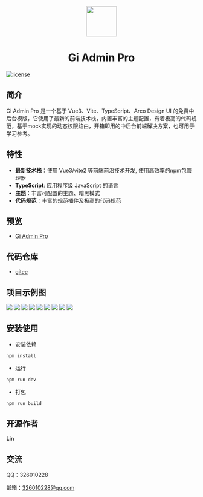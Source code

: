<div align="center">
	<img style="width: 80px;height: 80px" src="https://s1.ax1x.com/2022/05/12/OBUfSS.gif"/>
	<h1>Gi Admin Pro</h1>
</div>


[![license](https://img.shields.io/badge/license-MIT-green.svg)](./LICENSE)

## 简介

Gi Admin Pro  是一个基于 Vue3、Vite、TypeScript、Arco Design UI 的免费中后台模版，它使用了最新的前端技术栈，内置丰富的主题配置，有着极高的代码规范，基于mock实现的动态权限路由，开箱即用的中后台前端解决方案，也可用于学习参考。

## 特性

- **最新技术栈**：使用 Vue3/vite2 等前端前沿技术开发, 使用高效率的npm包管理器
- **TypeScript**: 应用程序级 JavaScript 的语言
- **主题**：丰富可配置的主题、暗黑模式
- **代码规范**：丰富的规范插件及极高的代码规范

## 预览

- [Gi Admin Pro](http://lin0716.gitee.io/gi-demo)

  

## 代码仓库

- [gitee](https://gitee.com/lin0716/gi-demo)

## 项目示例图

<img src="https://s1.ax1x.com/2022/05/13/OrhNM4.png" />



<img src="https://s1.ax1x.com/2022/05/13/OrhRLd.png" />



<img src="https://s1.ax1x.com/2022/05/13/Orh4ot.png" />



<img src="https://s1.ax1x.com/2022/05/13/OrhLLj.png" />



<img src="https://s1.ax1x.com/2022/05/13/Or4SYV.png" />



<img src="https://s1.ax1x.com/2022/05/13/Or4CSU.png" />



<img src="https://s1.ax1x.com/2022/05/13/Or4EwR.png" />



<img src="https://s1.ax1x.com/2022/05/13/Or40XQ.png" />



<img src="https://s1.ax1x.com/2022/05/13/Or5ZuQ.png" />

## 安装使用

- 安装依赖

```bash
npm install
```

- 运行

```bash
npm run dev
```

- 打包

```bash
npm run build
```

## 开源作者

**Lin**

## 交流

QQ：326010228

邮箱：326010228@qq.com

